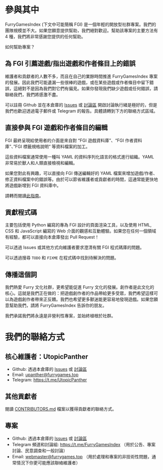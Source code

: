 # 參與其中

FurryGamesIndex (下文中可能簡稱 FGI) 是一個年輕的開放型社群專案。我們的團隊規模並不大。如果您願意提供幫助，我們絕對歡迎。幫助該專案的主要方法有 4 種，我們將非常感謝您提供的任何幫助。

如何幫助專案？

## 為 FGI 引薦遊戲/指出遊戲和作者條目上的錯誤

維護者和貢獻者的人數不多，而且在自己的業餘時間推進 FurryGamesIndex 專案的發展。因此我們可能遺漏一些很棒的遊戲，或在某些遊戲或作者條目中留下錯誤，這絕對不是因為我們對它們有偏見。如果你發現我們缺少遊戲或任何錯誤，請聯絡我們，我們將感激不盡。

可以註冊 Github 並在本倉庫的 [Issues](https://github.com/FurryGamesIndex/games/issues) 或 [討論區](https://github.com/FurryGamesIndex/games/discussions) 開啟討論執行緒是極好的，但是我們也歡迎透過電子郵件或 Telegram 的報告。具體請轉到下方的聯絡方式區域。

## 直接參與 FGI 遊戲和作者條目的編輯

FGI 最終呈現給使用者的介面是來自對 “FGI 遊戲資料庫”、“FGI 作者資料庫”、”FGI 標籤規格說明“ 等資料檔案的加工。

這些資料檔案通常使用一種叫 YAML 的資料序列化語言的格式進行組織。YAML 非常易於獸人和人類直接檢視和編輯。

如果您對此有興趣，可以直接向 FGI 傳送編輯好的 YAML 檔案來增加遊戲/作者、修正資料檔案中的錯誤等。由於可以節省維護者或貢獻者的時間，這通常能更快地將遊戲新增到 FGI 資料庫中。

請轉而閱讀[此指南](Contribute.zh-tw.md)。

## 貢獻程式碼

主要包括使用 Python 編寫的專為 FGI 設計的頁面渲染工具，以及使用 HTML, CSS 和 JavaScript 編寫的 Web 介面的觀感和互動體驗。如果您在任何一個領域有經驗，都可以直接向本倉庫發出 Pull Request！

可以透過 Issues 或其他方式向維護者要求澄清有關 FGI 程式碼庫的問題。

可以透過搜尋 `TODO` 和 `FIXME` 在程式碼中找到待解決的問題。

## 傳播這個詞

我們熱愛 Furry 文化社群，更希望能促進 Furry 文化的發展。創作者是此文化的核心。這就是我們正在做的：把遊戲創作者的作品帶給更多受眾，我們希望這樣可以為遊戲創作者帶來正反饋。我們也希望更多獸迷能更容易地發現遊戲。如果您願意幫助我們，請將 FurryGamesIndex 告訴你的朋友。

我們承諾我們將永遠是非營利性專案，並始終植根於社群。

# 我們的聯絡方式

## 核心維護者：UtopicPanther

- Github: 透過本倉庫的 [Issues](https://github.com/FurryGamesIndex/games/issues) 或 [討論區](https://github.com/FurryGamesIndex/games/discussions)
- Email: upanther@furrygames.top
- Telegram: https://t.me/UtopicPanther

## 其他貢獻者

閱讀 [CONTRIBUTORS.md](../CONTRIBUTORS.md) 檔案以獲得貢獻者的聯絡方式。

## 專案

- Github: 透過本倉庫的 [Issues](https://github.com/FurryGamesIndex/games/issues) 或 [討論區](https://github.com/FurryGamesIndex/games/discussions)
- Telegram 頻道和討論組: https://t.me/FurryGamesIndex （用於公告、專案討論、民意調查和一般討論）
- Email: webmaster@furrygames.top （用於處理和專案的非技術性問題，通常情況下你更可能應該聯絡維護者）
